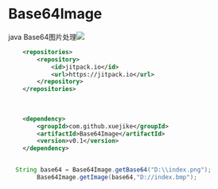 # Base64Image
java  Base64图片处理[![](https://jitpack.io/v/xuejike/Base64Image.svg)](https://jitpack.io/#xuejike/Base64Image)

```xml
	<repositories>
		<repository>
		    <id>jitpack.io</id>
		    <url>https://jitpack.io</url>
		</repository>
	</repositories>
  
  
  
  	<dependency>
	    <groupId>com.github.xuejike</groupId>
	    <artifactId>Base64Image</artifactId>
	    <version>v0.1</version>
	</dependency>
```
```java

  String base64 = Base64Image.getBase64("D:\\index.png");
        Base64Image.getImage(base64,"D://index.bmp");
```
